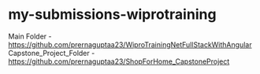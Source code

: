 # my-submissions-wiprotraining

Main Folder - https://github.com/prernaguptaa23/WiproTrainingNetFullStackWithAngular
Capstone_Project_Folder - https://github.com/prernaguptaa23/ShopForHome_CapstoneProject 
